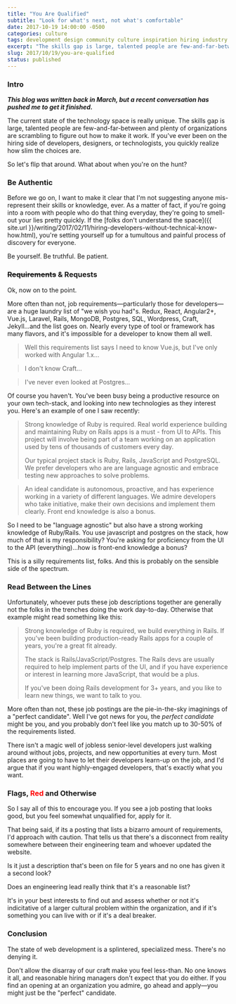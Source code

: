 ```yaml
---
title: "You Are Qualified"
subtitle: "Look for what's next, not what's comfortable"
date: 2017-10-19 14:00:00 -0500
categories: culture
tags: development design community culture inspiration hiring industry
excerpt: "The skills gap is large, talented people are few-and-far-between and plenty of organizations are scrambling to figure out how to make it work. If you've ever been on the hiring side of developers, designers, or technologists, you quickly realize how slim the choices are. What if you're on the hunt?"
slug: 2017/10/19/you-are-qualified
status: published
---
```


### Intro

_**This blog was written back in March, but a recent conversation has pushed me to get it finished.**_

The current state of the technology space is really unique. The skills gap is large, talented people are few-and-far-between and plenty of organizations are scrambling to figure out how to make it work. If you've ever been on the hiring side of developers, designers, or technologists, you quickly realize how slim the choices are.

So let's flip that around. What about when you're on the hunt?

### Be Authentic

Before we go on, I want to make it clear that I'm not suggesting anyone mis-represent their skills or knowledge, ever. As a matter of fact, if you're going into a room with people who do that thing everyday, they're going to smell-out your lies pretty quickly. If the [folks don't understand the space]({{ site.url }}/writing/2017/02/11/hiring-developers-without-technical-know-how.html), you're setting yourself up for a tumultous and painful process of discovery for everyone.

Be yourself. Be truthful. Be patient.

### ~~Requirements~~ & Requests

Ok, now on to the point. 

More often than not, job requirements&mdash;particularly those for developers&mdash;are a huge laundry list of "we wish you had"s. Redux, React, Angular2+, Vue.js, Laravel, Rails, MongoDB, Postgres, SQL, Wordpress, Craft, Jekyll...and the list goes on. Nearly every type of tool or framework has many flavors, and it's impossible for a developer to know them all well. 

>Well this requirements list says I need to know Vue.js, but I've only worked with Angular 1.x...

>I don't know Craft...

>I've never even looked at Postgres...

Of course you haven't. You've been busy being a productive resource on your own tech-stack, and looking into new technologies as they interest you. Here's an example of one I saw recently:

>Strong knowledge of Ruby is required. Real world experience building and maintaining Ruby on Rails apps is a must - from UI to APIs. This project will involve being part of a team working on an application used by tens of thousands of customers every day.
>
>Our typical project stack is Ruby, Rails, JavaScript and PostgreSQL. We prefer developers who are are language agnostic and embrace testing new approaches to solve problems.

>An ideal candidate is autonomous, proactive, and has experience working in a variety of different languages. We admire developers who take initiative, make their own decisions and implement them clearly. Front end knowledge is also a bonus.

So I need to be "language agnostic" but also have a strong working knowledge of Ruby/Rails. You use javascript and postgres on the stack, how much of that is my responsibility? You're asking for proficiency from the UI to the API (everything)...how is front-end knowledge a bonus?

This is a silly requirements list, folks. And this is probably on the sensible side of the spectrum.

### Read Between the Lines

Unfortunately, whoever puts these job descriptions together are generally not the folks in the trenches doing the work day-to-day. Otherwise that example might read something like this:

>Strong knowledge of Ruby is required, we build everything in Rails. If you've been building production-ready Rails apps for a couple of years, you're a great fit already.
>
>The stack is  Rails/JavaScript/Postgres. The Rails devs are usually required to help implement parts of the UI, and if you have experience or interest in learning more JavaScript, that would be a plus.
>
>If you've been doing Rails development for 3+ years, and you like to learn new things, we want to talk to you.

More often than not, these job postings are the pie-in-the-sky imaginings of a "perfect candidate". Well I've got news for you, the _perfect candidate_ might be you, and you probably don't feel like you match up to 30-50% of the requirements listed.

There isn't a magic well of jobless senior-level developers just walking around without jobs, projects, and new opportunities at every turn. Most places are going to have to let their developers learn-up on the job, and I'd argue that if you want highly-engaged developers, that's exactly what you want.

### Flags, <span style="color:red">Red</span> and Otherwise

So I say all of this to encourage you. If you see a job posting that looks good, but you feel somewhat unqualified for, apply for it. 

That being said, if its a posting that lists a bizarro amount of requirements, I'd approach with caution. That tells us that there's a disconnect from reality somewhere between their engineering team and whoever updated the website. 

Is it just a description that's been on file for 5 years and no one has given it a second look? 

Does an engineering lead really think that it's a reasonable list? 

It's in your best interests to find out and assess whether or not it's indicitative of a larger cultural problem within the organization, and if it's something you can live with or if it's a deal breaker.

### Conclusion

The state of web development is a splintered, specialized mess. There's no denying it. 

Don't allow the disarray of our craft make you feel less-than. No one knows it all, and reasonable hiring managers don't expect that you do either. If you find an opening at an organization you admire, go ahead and apply&mdash;you might just be the "perfect" candidate.

